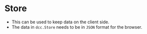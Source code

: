 # Store

- This can be used to keep data on the client side.
- The data in `dcc.Store` needs to be in `JSON` format for the browser.
